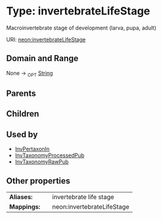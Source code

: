 
# Type: invertebrateLifeStage


Macroinvertebrate stage of development (larva, pupa, adult)

URI: [neon:invertebrateLifeStage](https://data.neonscience.org/invertebrateLifeStage)


## Domain and Range

None ->  <sub>OPT</sub> [String](types/String.md)

## Parents


## Children


## Used by

 * [InvPertaxonIn](InvPertaxonIn.md)
 * [InvTaxonomyProcessedPub](InvTaxonomyProcessedPub.md)
 * [InvTaxonomyRawPub](InvTaxonomyRawPub.md)

## Other properties

|  |  |  |
| --- | --- | --- |
| **Aliases:** | | invertebrate life stage |
| **Mappings:** | | neon:invertebrateLifeStage |


